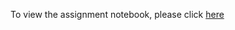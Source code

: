 To view the assignment notebook, please click [here](https://nbviewer.jupyter.org/github/Swanand01/Assignments/blob/main/assignment_2/individual_assignment_2.ipynb)
